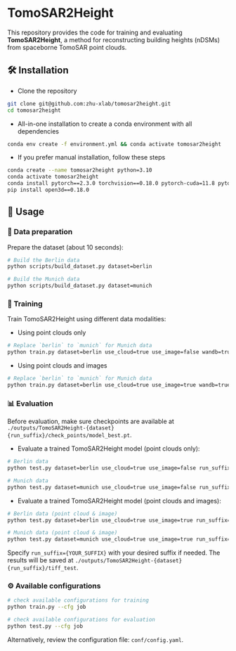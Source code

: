# TomoSAR2Height

This repository provides the code for training and evaluating **TomoSAR2Height**, a method for reconstructing building heights (nDSMs) from spaceborne TomoSAR point clouds.

## 🛠️ Installation

* Clone the repository
```bash
git clone git@github.com:zhu-xlab/tomosar2height.git
cd tomosar2height
```

* All-in-one installation to create a conda environment with all dependencies
```bash
conda env create -f environment.yml && conda activate tomosar2height
```

* If you prefer manual installation, follow these steps
```bash
conda create --name tomosar2height python=3.10
conda activate tomosar2height
conda install pytorch==2.3.0 torchvision==0.18.0 pytorch-cuda=11.8 pytorch-scatter affine laspy matplotlib rasterio scikit-learn scipy tabulate tqdm transformations trimesh urllib3 wandb hydra-core hydra-colorlog omegaconf gdal=3.6 -c pyg -c pytorch -c nvidia -c conda-forge
pip install open3d==0.18.0
```

## 🚀 Usage

### 📂 Data preparation

Prepare the dataset (about 10 seconds):
```bash
# Build the Berlin data
python scripts/build_dataset.py dataset=berlin

# Build the Munich data
python scripts/build_dataset.py dataset=munich
```

### 🎯 Training

Train TomoSAR2Height using different data modalities:

* Using point clouds only
```bash
# Replace `berlin` to `munich` for Munich data
python train.py dataset=berlin use_cloud=true use_image=false wandb=true run_suffix=_cloud gpu_id=0
```

* Using point clouds and images
```bash
# Replace `berlin` to `munich` for Munich data
python train.py dataset=berlin use_cloud=true use_image=true wandb=true run_suffix=_cloud+image gpu_id=0
```

### 📊 Evaluation

Before evaluation, make sure checkpoints are available at `./outputs/TomoSAR2Height-{dataset}{run_suffix}/check_points/model_best.pt`.

* Evaluate a trained TomoSAR2Height model (point clouds only):
```bash
# Berlin data
python test.py dataset=berlin use_cloud=true use_image=false run_suffix=_cloud gpu_id=0

# Munich data
python test.py dataset=munich use_cloud=true use_image=false run_suffix=_cloud gpu_id=0
```

* Evaluate a trained TomoSAR2Height model (point clouds and images):
```bash
# Berlin data (point cloud & image)
python test.py dataset=berlin use_cloud=true use_image=true run_suffix=_cloud+image gpu_id=0

# Munich data (point cloud & image)
python test.py dataset=munich use_cloud=true use_image=true run_suffix=_cloud+image gpu_id=0
```
Specify `run_suffix={YOUR_SUFFIX}` with your desired suffix if needed. The results will be saved at `./outputs/TomoSAR2Height-{dataset}{run_suffix}/tiff_test`.

### ⚙️ Available configurations
```bash
# check available configurations for training
python train.py --cfg job

# check available configurations for evaluation
python test.py --cfg job
```
Alternatively, review the configuration file: `conf/config.yaml`.
